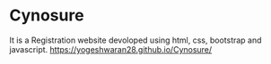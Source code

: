 # Cynosure
It is a Registration website devoloped using html, css, bootstrap and javascript.
https://yogeshwaran28.github.io/Cynosure/
